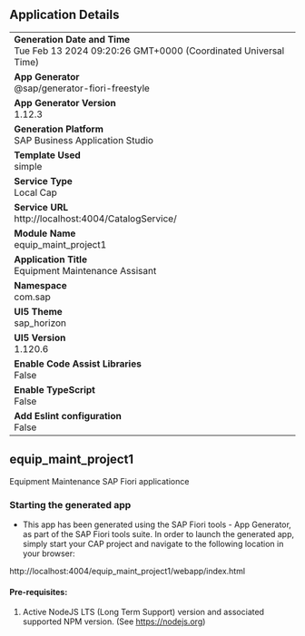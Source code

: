## Application Details
|               |
| ------------- |
|**Generation Date and Time**<br>Tue Feb 13 2024 09:20:26 GMT+0000 (Coordinated Universal Time)|
|**App Generator**<br>@sap/generator-fiori-freestyle|
|**App Generator Version**<br>1.12.3|
|**Generation Platform**<br>SAP Business Application Studio|
|**Template Used**<br>simple|
|**Service Type**<br>Local Cap|
|**Service URL**<br>http://localhost:4004/CatalogService/
|**Module Name**<br>equip_maint_project1|
|**Application Title**<br>Equipment Maintenance Assisant|
|**Namespace**<br>com.sap|
|**UI5 Theme**<br>sap_horizon|
|**UI5 Version**<br>1.120.6|
|**Enable Code Assist Libraries**<br>False|
|**Enable TypeScript**<br>False|
|**Add Eslint configuration**<br>False|

## equip_maint_project1

Equipment Maintenance SAP Fiori applicationce

### Starting the generated app

-   This app has been generated using the SAP Fiori tools - App Generator, as part of the SAP Fiori tools suite.  In order to launch the generated app, simply start your CAP project and navigate to the following location in your browser:

http://localhost:4004/equip_maint_project1/webapp/index.html

#### Pre-requisites:

1. Active NodeJS LTS (Long Term Support) version and associated supported NPM version.  (See https://nodejs.org)


